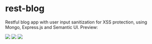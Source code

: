 # rest-blog
Restful blog app with user input sanitization for XSS protection, using Mongo, Express.js and Semantic UI.
Preview:   

![](https://i.imgur.com/aHY7ppS.png)
![](https://i.imgur.com/ANgzlRe.png)
![](https://i.imgur.com/U0PGJqz.png)
